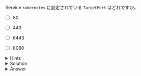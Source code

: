 Service `kubernetes` に設定されている `TargetPort` はどれですか。

- [ ] 80
- [ ] 443
- [ ] 6443
- [ ] 8080


<details>
  <summary>Hints</summary>

`kubectl describe svc` コマンドを使用します。  

</details>

<details>
  <summary>Solution</summary>

`kubectl describe svc kubernetes | grep TargetPort`{{execute}} を実行します。  

</details>

<details>
  <summary>Answer</summary>

6443

</details>
